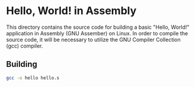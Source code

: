 # Hello, World! in Assembly

This directory contains the source code for building a basic "Hello, World!" application in Assembly (GNU Assember) on Linux.  In order to compile the source code, it will be necessary to utilize the GNU Compiler Collection (gcc) compiler.

Building
--------

```sh
gcc -o hello hello.s
```
